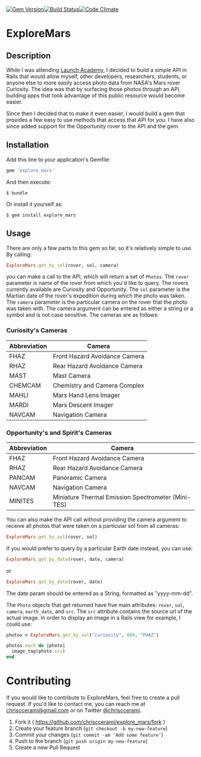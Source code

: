[![Gem Version](https://badge.fury.io/rb/explore_mars.svg)](http://badge.fury.io/rb/explore_mars)[![Build Status](https://travis-ci.org/chrisccerami/explore_mars.svg)](https://travis-ci.org/chrisccerami/explore_mars)[![Code Climate](https://codeclimate.com/github/chrisccerami/explore_mars/badges/gpa.svg)](https://codeclimate.com/github/chrisccerami/explore_mars)

# ExploreMars

## Description

While I was attending [Launch Academy](http://www.launchacademy.com/),
I decided to build a simple API in Rails that would allow myself, other
developers, researchers, students, or anyone else to more easily access
photo data from NASA's Mars rover Curiosity. The idea was that by
surfacing those photos through an API, building apps that took advantage
of this public resource would become easier.

Since then I decided that to make it even easier, I would build a gem
that provides a few easy to use methods that access that API for you.
I have also since added support for the Opportunity rover to the API and
the gem.

## Installation

Add this line to your application's Gemfile:

```ruby
gem 'explore_mars'
```

And then execute:

    $ bundle

Or install it yourself as:

    $ gem install explore_mars

## Usage

There are only a few parts to this gem so far, so it's relatively simple
to use. By calling:

```ruby
ExploreMars.get_by_sol(rover, sol, camera)
```

you can make a call to the API, which will return a set of ```Photos```.
The ```rover``` parameter is name of the rover from which you'd like to
query. The rovers currently available are Curiosity and Opportunity.
The ```sol``` parameter is the Martian date of the rover's expedition
during which the photo was taken. The ```camera``` parameter is the
particular camera on the rover that the photo was taken with. The camera
argument can be entered as either a string or a symbol and is not case
sensitive. The cameras are as follows:

### Curiosity's Cameras

  Abbreviation | Camera
  ------------ | ------------------------------
   FHAZ        |  Front Hazard Avoidance Camera
   RHAZ        |  Rear Hazard Avoidance Camera
   MAST        |  Mast Camera
   CHEMCAM     |  Chemistry and Camera Complex
   MAHLI       |  Mars Hand Lens Imager
   MARDI       |  Mars Descent Imager
   NAVCAM      |  Navigation Camera

### Opportunity's and Spirit's Cameras

  Abbreviation | Camera
  ------------ | -----------------------------
    FHAZ       |  Front Hazard Avoidance Camera
    RHAZ       |  Rear Hazard Avoidance Camera
    PANCAM     |  Panoramic Camera
    NAVCAM     |  Navigation Camera
    MINITES    |  Miniature Thermal Emission Spectrometer (Mini-TES)

You can also make the API call without providing the camera argument to receive all photos that were taken on a particular sol from all cameras:

```ruby
ExploreMars.get_by_sol(rover, sol)
```

If you would prefer to query by a particular Earth date instead, you can use:

```ruby
ExploreMars.get_by_date(rover, date, camera)
```

or

```ruby
ExploreMars.get_by_date(rover, date)
```

The date param should be entered as a String, formatted as "yyyy-mm-dd".


The ```Photo``` objects that get returned have five main attributes:
```rover```, ```sol```, ```camera```, ```earth_date```, and ```src```.
The ```src``` attribute contains the source url of the actual image.
In order to display an image in a Rails view for example, I could use:

```ruby
photos = ExploreMars.get_by_sol("curiosity", 869, "FHAZ")

photos.each do |photo|
  image_tag(photo.src)
end
```

# Contributing

If you would like to contribute to ExploreMars, feel free to create a
pull request. If you'd like to contact me, you can reach me at
[chrisccerami@gmail.com](mailto:chrisccerami@gmail.com) or on
Twitter [@chrisccerami](https://twitter.com/chrisccerami).

1. Fork it ( https://github.com/chrisccerami/explore_mars/fork )
2. Create your feature branch (`git checkout -b my-new-feature`)
3. Commit your changes (`git commit -am 'Add some feature'`)
4. Push to the branch (`git push origin my-new-feature`)
5. Create a new Pull Request
